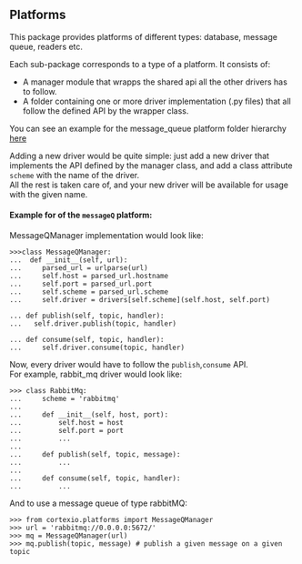 ## Platforms
This package provides platforms of different types: database, message queue, readers etc.

Each sub-package corresponds to a type of a platform. It consists of:
* A manager module that wrapps the shared api all the other drivers has to follow.
* A folder containing one or more driver implementation (.py files) that all follow the defined API by the wrapper class.

You can see an example for the message_queue platform folder hierarchy [here](messageQ)

Adding a new driver would be quite simple:
just add a new driver that implements the API defined by the manager class, and add a class attribute ```scheme``` with the name of the driver. <br>
All the rest is taken care of, and your new driver will be available for usage with the given name.


#### Example for of the `messageQ` platform:


MessageQManager implementation would look like:

```pycon
>>>class MessageQManager:
...  def __init__(self, url):
...     parsed_url = urlparse(url)
...     self.host = parsed_url.hostname
...     self.port = parsed_url.port
...     self.scheme = parsed_url.scheme
...     self.driver = drivers[self.scheme](self.host, self.port)

... def publish(self, topic, handler):
...   self.driver.publish(topic, handler)

... def consume(self, topic, handler):
...     self.driver.consume(topic, handler)
```

Now, every driver would have to follow the ```publish```,```consume``` API.<br>
For example, rabbit_mq driver would look like:

```pycon
>>> class RabbitMq:
...     scheme = 'rabbitmq'
...    
...     def __init__(self, host, port):
...         self.host = host
...         self.port = port
...         ...
...    
...     def publish(self, topic, message):
...         ...
...    
...     def consume(self, topic, handler):
...         ...
```

And to use a message queue of type rabbitMQ:
```pycon
>>> from cortexio.platforms import MessageQManager
>>> url = 'rabbitmq://0.0.0.0:5672/'
>>> mq = MessageQManager(url)
>>> mq.publish(topic, message) # publish a given message on a given topic
``` 
